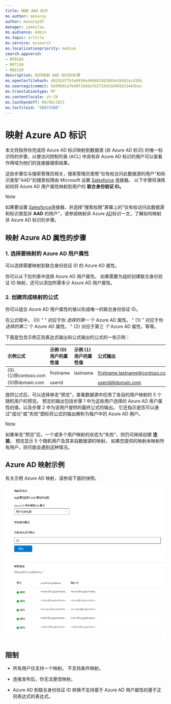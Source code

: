 ```yaml
---
title: 映射 AAD 标识
ms.author: monaray
author: monaray97
manager: jameslau
ms.audience: Admin
ms.topic: article
ms.service: mssearch
ms.localizationpriority: medium
search.appverid:
- BFB160
- MET150
- MOE150
description: 如何映射 AAD 标识的步骤
ms.openlocfilehash: d0292d77b3a0936ed60682b8388de1bb82ac43bb
ms.sourcegitcommit: bb99601a7bd0f16dde7b271de516465d134e5bac
ms.translationtype: MT
ms.contentlocale: zh-CN
ms.lasthandoff: 09/08/2021
ms.locfileid: "58973380"
---
```

# <a name="map-your-azure-ad-identities"></a>映射 Azure AD 标识   

本文将指导你完成将 Azure AD 标识映射到数据源 (非 Azure AD 标识) 的唯一标识符的步骤，以便访问控制列表 (ACL) 中具有非 Azure AD 标识的用户可以查看作用域为他们的连接器搜索结果。

这些步骤仅与搜索管理员相关，搜索管理员使用"仅有权访问此数据源的用户"和标识类型"AAD"的搜索权限由 Microsoft 设置 [Salesforce](salesforce-connector.md) 连接器。 以下步骤将演练如何将 Azure AD 用户属性映射到用户的 **联合身份验证 ID。**

>[!NOTE]
>如果要设置 [Salesforce](salesforce-connector.md)连接器，并选择"搜索权限"屏幕上的"仅有权访问此数据源和标识类型非 **AAD** 的用户"，请参阅映射非 Azure [AD](map-non-aad.md)标识一文，了解如何映射非 Azure AD 标识的步骤。  

## <a name="steps-for-mapping-your-azure-ad-properties"></a>映射 Azure AD 属性的步骤

### <a name="1-select-azure-ad-user-properties-to-map"></a>1. 选择要映射的 Azure AD 用户属性

可以选择需要映射到联合身份验证 ID 的 Azure AD 属性。

你可以从下拉列表中选择 Azure AD 用户属性。 如果需要为组织创建联合身份验证 ID 映射，还可以添加所需多少 Azure AD 用户属性。

### <a name="2-create-formula-to-complete-mapping"></a>2. 创建完成映射的公式

你可以组合 Azure AD 用户属性的值以形成唯一的联合身份验证 ID。

在公式框中， {0} " " 对应于你 *选择的第一* 个 Azure AD 属性。 " {1} " 对应于你 *选择的第二* 个 Azure AD 属性。 " {2} 对应于第三 *个* Azure AD 属性，等等。  

下面是包含示例正则表达式输出和公式输出的公式的一些示例：

| 示例公式                  | 示例 {0} 用户的属性值                 | 示例 {1} 用户的属性值           | 公式输出                  |
| :------------------- | :------------------- |:---------------|:---------------|
| {0}.{1}@contoso.com  | firstname | lastname |firstname.lastname@contoso.com
| {0}@domain.com                 | userid                 |             |userid@domain.com

提供公式后，可以选择单击"预览"，查看数据源中应用了各自的用户映射的 5 个随机用户的预览。 预览的输出包括步骤 1 中为这些用户选择的 Azure AD 用户属性的值，以及步骤 2 中为该用户提供的最终公式的输出。 它还指示是否可以通过"成功"或"失败"图标将公式的输出解析为租户中的 Azure AD 用户。  

>[!NOTE]
>如果单击"预览"后，一个或多个用户映射的状态为"失败"，则仍可继续创建 **连接**。 预览显示 5 个随机用户及其来自数据源的映射。 如果您提供的映射未映射所有用户，则可能会遇到这种情况。

## <a name="sample-azure-ad-mapping"></a>Azure AD 映射示例

有关示例 Azure AD 映射，请参阅下面的快照。

![如何填写 Azure AD 映射页面的示例快照。](media/aad-mapping.png)

## <a name="limitations"></a>限制  

- 所有用户仅支持一个映射。 不支持条件映射。  

- 连接发布后，你无法更改映射。  

- Azure AD 到联合身份验证 ID 转换不支持基于 Azure AD 用户属性的基于正则表达式的表达式。